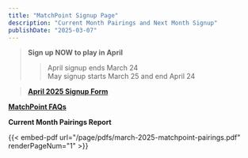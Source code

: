 ```yaml
---
title: "MatchPoint Signup Page"
description: "Current Month Pairings and Next Month Signup"
publishDate: "2025-03-07"
---
```


> **Sign up NOW to play in April**<br>
>> April signup ends March 24 <br>
>> May signup starts March 25 and end April 24<br>

>**[April 2025 Signup Form](https://forms.gle/EYYqGhrG5Arbt72h6)**

**[MatchPoint FAQs](/page/matchpointinfo.md/)**<br>

**Current Month Pairings Report**

{{< embed-pdf url="/page/pdfs/march-2025-matchpoint-pairings.pdf" renderPageNum="1" >}}

